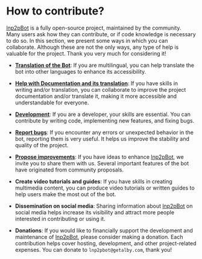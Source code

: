 # How to contribute?

[lnp2pBot](https://t.me/lnp2pBot) is a fully open-source project, maintained by the community. Many users ask how they can contribute, or if code knowledge is necessary to do so. In this section, we present some ways in which you can collaborate. Although these are not the only ways, any type of help is valuable for the project. Thank you very much for considering it!

- [**Translation of the Bot**](./how-translate-the-bot.md): If you are multilingual, you can help translate the bot into other languages to enhance its accessibility.

- [**Help with Documentation and its translation**](./how-colaborate-with-documentation-translation.md): If you have skills in writing and/or translation, you can collaborate to improve the project documentation and/or translate it, making it more accessible and understandable for everyone.

- [**Development**](./development.md): If you are a developer, your skills are essential. You can contribute by writing code, implementing new features, and fixing bugs.

- [**Report bugs**](bugs-report.md): If you encounter any errors or unexpected behavior in the bot, reporting them is very useful. It helps us improve the stability and quality of the project.

- [**Propose improvements**](improvement-propose.md): If you have ideas to enhance [lnp2pBot](https://t.me/lnp2pBot), we invite you to share them with us. Several important features of the bot have originated from community proposals.

- **Create video tutorials and guides**: If you have skills in creating multimedia content, you can produce video tutorials or written guides to help users make the most out of the bot.

- **Dissemination on social media**: Sharing information about [lnp2pBot](https://t.me/lnp2pBot) on social media helps increase its visibility and attract more people interested in contributing or using it.

- **Donations**: If you would like to financially support the development and maintenance of [lnp2pBot](https://t.me/lnp2pBot), please consider making a donation. Each contribution helps cover hosting, development, and other project-related expenses. You can donate to `lnp2pbot@getalby.com`, thank you!
